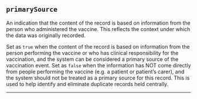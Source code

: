 ## `primarySource`

An indication that the content of the record is based on information from the person who administered the vaccine. This reflects the context under which the data was originally recorded.

Set as `true` when the content of the record is based on information from the person performing the vaccine or who has clinical responsibility for the vaccination, and the system can be considered a primary source of the vaccination event.
Set as `false` when the information has NOT come directly from people performing the vaccine (e.g. a patient or patient’s carer), and the system should not be treated as a primary source for this record.
This is used to help identify and eliminate duplicate records held centrally.

---